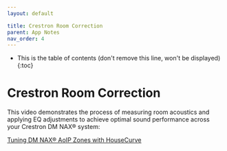 ```yaml
---
layout: default

title: Crestron Room Correction
parent: App Notes
nav_order: 4
---
```


* This is the table of contents (don't remove this line, won't be displayed)
{:toc}

# Crestron Room Correction

This video demonstrates the process of measuring room acoustics and applying EQ adjustments to achieve optimal sound performance across your Crestron DM NAX® system:

[Tuning DM NAX® AoIP Zones with HouseCurve](https://www.youtube.com/watch?v=HviegkHagYk)



